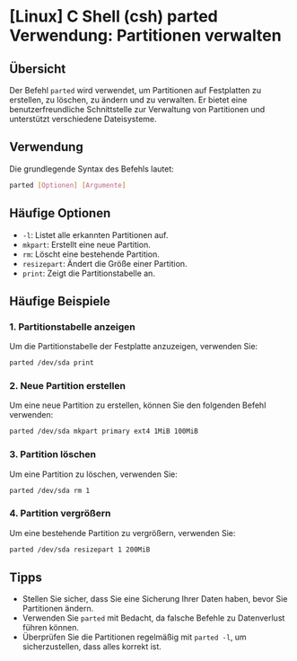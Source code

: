 # [Linux] C Shell (csh) parted Verwendung: Partitionen verwalten

## Übersicht
Der Befehl `parted` wird verwendet, um Partitionen auf Festplatten zu erstellen, zu löschen, zu ändern und zu verwalten. Er bietet eine benutzerfreundliche Schnittstelle zur Verwaltung von Partitionen und unterstützt verschiedene Dateisysteme.

## Verwendung
Die grundlegende Syntax des Befehls lautet:

```bash
parted [Optionen] [Argumente]
```

## Häufige Optionen
- `-l`: Listet alle erkannten Partitionen auf.
- `mkpart`: Erstellt eine neue Partition.
- `rm`: Löscht eine bestehende Partition.
- `resizepart`: Ändert die Größe einer Partition.
- `print`: Zeigt die Partitionstabelle an.

## Häufige Beispiele

### 1. Partitionstabelle anzeigen
Um die Partitionstabelle der Festplatte anzuzeigen, verwenden Sie:

```bash
parted /dev/sda print
```

### 2. Neue Partition erstellen
Um eine neue Partition zu erstellen, können Sie den folgenden Befehl verwenden:

```bash
parted /dev/sda mkpart primary ext4 1MiB 100MiB
```

### 3. Partition löschen
Um eine Partition zu löschen, verwenden Sie:

```bash
parted /dev/sda rm 1
```

### 4. Partition vergrößern
Um eine bestehende Partition zu vergrößern, verwenden Sie:

```bash
parted /dev/sda resizepart 1 200MiB
```

## Tipps
- Stellen Sie sicher, dass Sie eine Sicherung Ihrer Daten haben, bevor Sie Partitionen ändern.
- Verwenden Sie `parted` mit Bedacht, da falsche Befehle zu Datenverlust führen können.
- Überprüfen Sie die Partitionen regelmäßig mit `parted -l`, um sicherzustellen, dass alles korrekt ist.